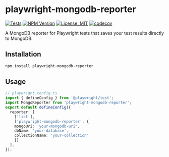 # playwright-mongodb-reporter

[![Tests](https://github.com/shane-reaume/playwright-mongodb-reporter/actions/workflows/test.yml/badge.svg)](https://github.com/shane-reaume/playwright-mongodb-reporter/actions/workflows/test.yml)
[![NPM Version](https://img.shields.io/npm/v/playwright-mongodb-reporter.svg)](https://www.npmjs.com/package/playwright-mongodb-reporter)
[![License: MIT](https://img.shields.io/badge/License-MIT-yellow.svg)](https://opensource.org/licenses/MIT)
[![codecov](https://codecov.io/gh/shane-reaume/playwright-mongodb-reporter/branch/master/graph/badge.svg)](https://codecov.io/gh/shane-reaume/playwright-mongodb-reporter)

A MongoDB reporter for Playwright tests that saves your test results directly to MongoDB.

## Installation

```bash
npm install playwright-mongodb-reporter
```

## Usage

```typescript
// playwright.config.ts
import { defineConfig } from '@playwright/test';
import MongoReporter from 'playwright-mongodb-reporter';
export default defineConfig({
  reporter: [
    ['list'],
    ['playwright-mongodb-reporter', {
    mongoUri: 'your-mongodb-uri',
    dbName: 'your-database',
    collectionName: 'your-collection'
    }]
  ],
});
```